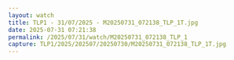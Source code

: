 ```yaml
---
layout: watch
title: TLP1 - 31/07/2025 - M20250731_072138_TLP_1T.jpg
date: 2025-07-31 07:21:38
permalink: /2025/07/31/watch/M20250731_072138_TLP_1
capture: TLP1/2025/202507/20250730/M20250731_072138_TLP_1T.jpg
---
```

